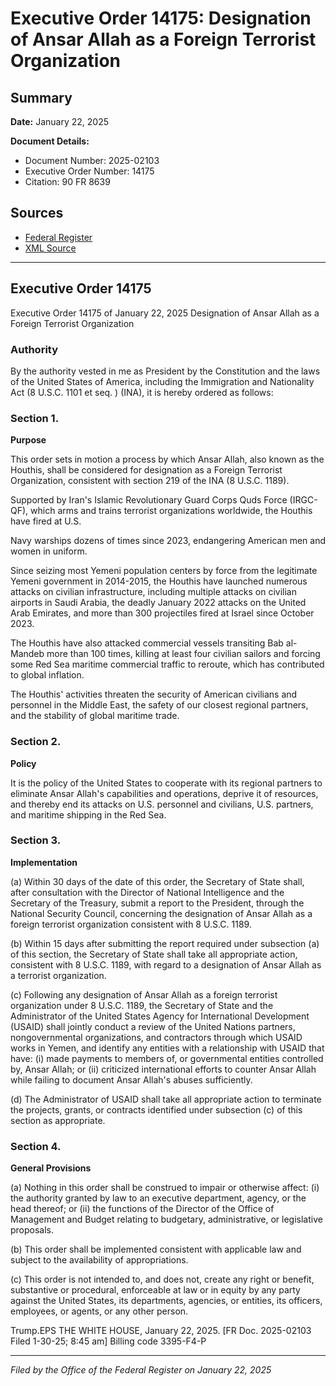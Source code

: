# Executive Order 14175: Designation of Ansar Allah as a Foreign Terrorist Organization

## Summary

**Date:** January 22, 2025

**Document Details:**
- Document Number: 2025-02103
- Executive Order Number: 14175
- Citation: 90 FR 8639

## Sources
- [Federal Register](https://www.federalregister.gov/documents/2025/01/31/2025-02103/designation-of-ansar-allah-as-a-foreign-terrorist-organization)
- [XML Source](https://www.federalregister.gov/documents/full_text/xml/2025/01/31/2025-02103.xml)

---

## Executive Order 14175

Executive Order 14175 of January 22, 2025
Designation of Ansar Allah as a Foreign Terrorist Organization
### Authority

By the authority vested in me as President by the Constitution and the laws of the United States of America, including the Immigration and Nationality Act (8 U.S.C. 1101 
et seq.
) (INA), it is hereby ordered as follows:
### Section 1.

**Purpose**

This order sets in motion a process by which Ansar Allah, also known as the Houthis, shall be considered for designation as a Foreign Terrorist Organization, consistent with section 219 of the INA (8 U.S.C. 1189).

Supported by Iran's Islamic Revolutionary Guard Corps Quds Force (IRGC-QF), which arms and trains terrorist organizations worldwide, the Houthis have fired at U.S.

Navy warships dozens of times since 2023, endangering American men and women in uniform.

Since seizing most Yemeni population centers by force from the legitimate Yemeni government in 2014-2015, the Houthis have launched numerous attacks on civilian infrastructure, including multiple attacks on civilian airports in Saudi Arabia, the deadly January 2022 attacks on the United Arab Emirates, and more than 300 projectiles fired at Israel since October 2023.

The Houthis have also attacked commercial vessels transiting Bab al-Mandeb more than 100 times, killing at least four civilian sailors and forcing some Red Sea maritime commercial traffic to reroute, which has contributed to global inflation.

The Houthis' activities threaten the security of American civilians and personnel in the Middle East, the safety of our closest regional partners, and the stability of global maritime trade.
### Section 2.

**Policy**

It is the policy of the United States to cooperate with its regional partners to eliminate Ansar Allah's capabilities and operations, deprive it of resources, and thereby end its attacks on U.S. personnel and civilians, U.S. partners, and maritime shipping in the Red Sea.
### Section 3.

**Implementation**

(a) Within 30 days of the date of this order, the Secretary of State shall, after consultation with the Director of National Intelligence and the Secretary of the Treasury, submit a report to the President, through the National Security Council, concerning the designation of Ansar Allah as a foreign terrorist organization consistent with 8 U.S.C. 1189.

(b) Within 15 days after submitting the report required under subsection (a) of this section, the Secretary of State shall take all appropriate action, consistent with 8 U.S.C. 1189, with regard to a designation of Ansar Allah as a terrorist organization.

(c) Following any designation of Ansar Allah as a foreign terrorist organization under 8 U.S.C. 1189, the Secretary of State and the Administrator of the United States Agency for International Development (USAID) shall jointly conduct a review of the United Nations partners, nongovernmental organizations, and contractors through which USAID works in Yemen, and identify any entities with a relationship with USAID that have:
    (i) made payments to members of, or governmental entities controlled by, Ansar Allah; or
    (ii) criticized international efforts to counter Ansar Allah while failing to document Ansar Allah's abuses sufficiently.

(d) The Administrator of USAID shall take all appropriate action to terminate the projects, grants, or contracts identified under subsection (c) of this section as appropriate.
### Section 4.

**General Provisions**

(a) Nothing in this order shall be construed to impair or otherwise affect:
    (i) the authority granted by law to an executive department, agency, or the head thereof; or
    (ii) the functions of the Director of the Office of Management and Budget relating to budgetary, administrative, or legislative proposals.

(b) This order shall be implemented consistent with applicable law and subject to the availability of appropriations.

(c) This order is not intended to, and does not, create any right or benefit, substantive or procedural, enforceable at law or in equity by any party against the United States, its departments, agencies, or entities, its officers, employees, or agents, or any other person.

Trump.EPS
THE WHITE HOUSE,
January 22, 2025.
[FR Doc. 2025-02103
Filed 1-30-25; 8:45 am]
Billing code 3395-F4-P

---

*Filed by the Office of the Federal Register on January 22, 2025*
